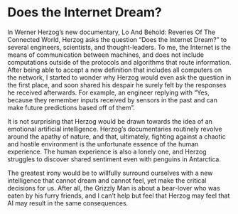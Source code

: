# Does the Internet Dream?

In Werner Herzog’s new documentary, Lo And Behold: Reveries Of The Connected
World, Herzog asks the question “Does the Internet Dream?” to several engineers,
scientists, and thought-leaders. To me, the Internet is the means of
communication between machines, and does not include computations outside of the
protocols and algorithms that route information. After being able to accept a
new definition that includes all computers on the network, I started to wonder
why Herzog would even ask the question in the first place, and soon shared his
despair he surely felt by the responses he received afterwards. For example, an
engineer replying with “Yes, because they remember inputs received by sensors in
the past and can make future predictions based off of them”. 

It is not surprising that Herzog would be drawn towards the idea of an emotional
artificial intelligence. Herzog’s documentaries routinely revolve around the
apathy of nature, and that, ultimately, fighting against a chaotic and hostile
environment is the unfortunate essence of the human experience. The human
experience is also a lonely one, and Herzog struggles to discover shared
sentiment even with penguins in Antarctica. 

The greatest irony would be to willfully surround ourselves with a new
intelligence that cannot dream and cannot feel, yet make the critical decisions
for us. After all, the Grizzly Man is about a bear-lover who was eaten by his
furry friends, and I can’t help but feel that Herzog may feel that AI may result
in the same consequences.
